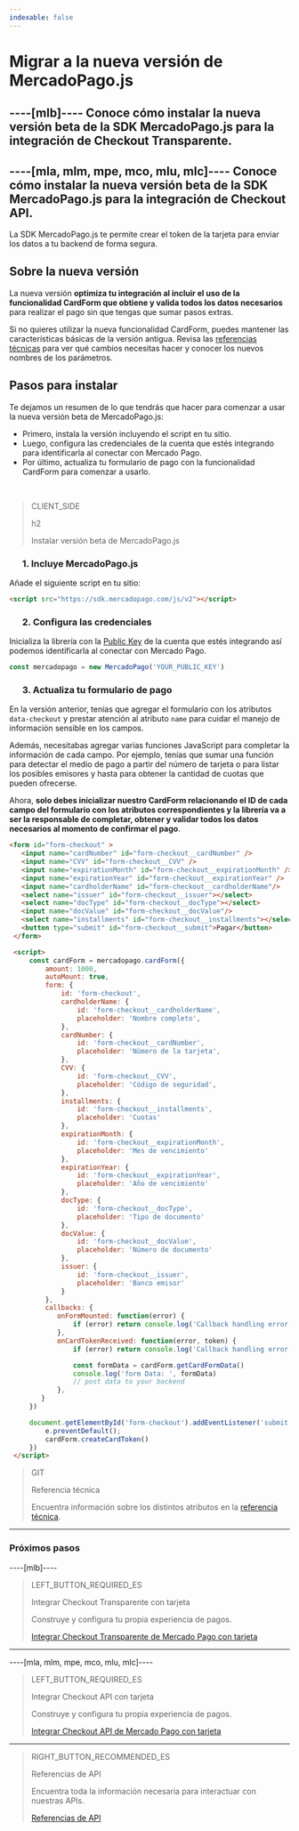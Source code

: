 ```yaml
---
indexable: false  
---
```


# Migrar a la nueva versión de MercadoPago.js

----[mlb]----
Conoce cómo instalar la **nueva versión beta de la SDK MercadoPago.js para la integración de Checkout Transparente**. 
------------ 
----[mla, mlm, mpe, mco, mlu, mlc]---- 
Conoce cómo instalar la **nueva versión beta de la SDK MercadoPago.js para la integración de Checkout API**. 
------------ 

La SDK MercadoPago.js te permite crear el token de la tarjeta para enviar los datos a tu backend de forma segura.

## Sobre la nueva versión

La nueva versión **optimiza tu integración al incluir el uso de la funcionalidad CardForm que obtiene y valida todos los datos necesarios** para realizar el pago sin que tengas que sumar pasos extras. 

Si no quieres utilizar la nueva funcionalidad CardForm, puedes mantener las características básicas de la versión antigua. Revisa las [referencias técnicas](https://github.com/mercadopago/sdk-js) para ver qué cambios necesitas hacer y conocer los nuevos nombres de los parámetros. 

## Pasos para instalar

Te dejamos un resumen de lo que tendrás que hacer para comenzar a usar la nueva versión beta de MercadoPago.js:

* Primero, instala la versión incluyendo el script en tu sitio. 
* Luego, configura las credenciales de la cuenta que estés integrando para identificarla al conectar con Mercado Pago.
* Por último, actualiza tu formulario de pago con la funcionalidad CardForm para comenzar a usarlo.

<br>

> CLIENT_SIDE
>
> h2
>
> Instalar versión beta de MercadoPago.js

### &nbsp;&nbsp;&nbsp;&nbsp;&nbsp;&nbsp;1. Incluye MercadoPago.js

Añade el siguiente script en tu sitio:

```html
<script src="https://sdk.mercadopago.com/js/v2"></script>
```

### &nbsp;&nbsp;&nbsp;&nbsp;&nbsp;&nbsp;2. Configura las credenciales

Inicializa la librería con la [Public Key]([FAKER][CREDENTIALS][URL]) de la cuenta que estés integrando así podemos identificarla al conectar con Mercado Pago.

```javascript
const mercadopago = new MercadoPago('YOUR_PUBLIC_KEY')
```

### &nbsp;&nbsp;&nbsp;&nbsp;&nbsp;&nbsp;3. Actualiza tu formulario de pago

En la versión anterior, tenías que agregar el formulario con los atributos `data-checkout` y prestar atención al atributo `name` para cuidar el manejo de información sensible en los campos. 

Además, necesitabas agregar varias funciones JavaScript para completar la información de cada campo. Por ejemplo, tenías que sumar una función para detectar el medio de pago a partir del número de tarjeta o para listar los posibles emisores y hasta para obtener la cantidad de cuotas que pueden ofrecerse.

Ahora, **solo debes inicializar nuestro CardForm relacionando el ID de cada campo del formulario con los atributos correspondientes y la librería va a ser la responsable de completar, obtener y validar todos los datos necesarios al momento de confirmar el pago**.

```html
<form id="form-checkout" >
   <input name="cardNumber" id="form-checkout__cardNumber" />
   <input name="CVV" id="form-checkout__CVV" />
   <input name="expirationMonth" id="form-checkout__expirationMonth" />
   <input name="expirationYear" id="form-checkout__expirationYear" />
   <input name="cardholderName" id="form-checkout__cardholderName"/>
   <select name="issuer" id="form-checkout__issuer"></select>
   <select name="docType" id="form-checkout__docType"></select>
   <input name="docValue" id="form-checkout__docValue"/>
   <select name="installments" id="form-checkout__installments"></select>
   <button type="submit" id="form-checkout__submit">Pagar</button>
 </form>

 <script>
     const cardForm = mercadopago.cardForm({
         amount: 1000,
         autoMount: true,
         form: {
             id: 'form-checkout',
             cardholderName: {
                 id: 'form-checkout__cardholderName',
                 placeholder: 'Nombre completo',
             },
             cardNumber: {
                 id: 'form-checkout__cardNumber',
                 placeholder: 'Número de la tarjeta',
             },
             CVV: {
                 id: 'form-checkout__CVV',
                 placeholder: 'Código de seguridad',
             },
             installments: {
                 id: 'form-checkout__installments',
                 placeholder: 'Cuotas'
             },
             expirationMonth: {
                 id: 'form-checkout__expirationMonth',
                 placeholder: 'Mes de vencimiento'
             },
             expirationYear: {
                 id: 'form-checkout__expirationYear',
                 placeholder: 'Año de vencimiento'
             },
             docType: {
                 id: 'form-checkout__docType',
                 placeholder: 'Tipo de documento'
             },
             docValue: {
                 id: 'form-checkout__docValue',
                 placeholder: 'Número de documento'
             },
             issuer: {
                 id: 'form-checkout__issuer',
                 placeholder: 'Banco emisor'
             }
         },
         callbacks: {
            onFormMounted: function(error) {
                if (error) return console.log('Callback handling error ', error);
            },
            onCardTokenReceived: function(error, token) {
                if (error) return console.log('Callback handling error ', error);

                const formData = cardForm.getCardFormData()
                console.log('form Data: ', formData)
                // post data to your backend
            },
        }
     })

     document.getElementById('form-checkout').addEventListener('submit', function(e) {
         e.preventDefault();
         cardForm.createCardToken()
     })
 </script>
```


> GIT
> 
> Referencia técnica
> 
> Encuentra información sobre los distintos atributos en la [referencia técnica](https://github.com/mercadopago/sdk-js).

---
### Próximos pasos

----[mlb]----
> LEFT_BUTTON_REQUIRED_ES
>
> Integrar Checkout Transparente con tarjeta
>
> Construye y configura tu propia experiencia de pagos.
>
> [Integrar Checkout Transparente de Mercado Pago con tarjeta](https://www.mercadopago[FAKER][URL][DOMAIN]/developers/es/guides/online-payments/checkout-api/receiving-payment-by-card)
------------

----[mla, mlm, mpe, mco, mlu, mlc]----
> LEFT_BUTTON_REQUIRED_ES
>
> Integrar Checkout API con tarjeta
>
> Construye y configura tu propia experiencia de pagos.
>
> [Integrar Checkout API de Mercado Pago con tarjeta](https://www.mercadopago[FAKER][URL][DOMAIN]/developers/es/guides/online-payments/checkout-api/receiving-payment-by-card)
------------

> RIGHT_BUTTON_RECOMMENDED_ES
>
> Referencias de API
>
> Encuentra toda la información necesaria para interactuar con nuestras APIs.
>
> [Referencias de API](https://www.mercadopago[FAKER][URL][DOMAIN]/developers/es/reference)
